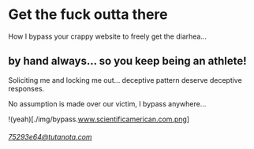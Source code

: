 # Get the fuck outta there

How I bypass your crappy website to freely get the diarhea...

## by hand always... so you keep being an athlete!

Soliciting me and locking me out... deceptive pattern deserve deceptive responses.

No assumption is made over our victim, I bypass anywhere...

!(yeah)[./img/bypass.www.scientificamerican.com.png]

###### 75293e64@tutanota.com
